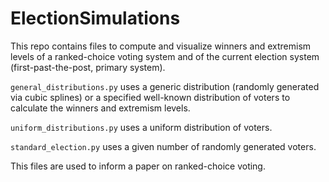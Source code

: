 # ElectionSimulations

This repo contains files to compute and visualize winners and extremism levels of a ranked-choice voting system and of the current election system (first-past-the-post, primary system).

```general_distributions.py``` uses a generic distribution (randomly generated via cubic splines) or a specified well-known distribution of voters to calculate the winners and extremism levels.

```uniform_distributions.py``` uses a uniform distribution of voters.

```standard_election.py``` uses a given number of randomly generated voters.

This files are used to inform a paper on ranked-choice voting. 
